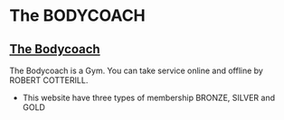 # The BODYCOACH
## [The Bodycoach](https://the-bodycoach-cf175.web.app/)

The Bodycoach is a Gym. You can take service online and offline by ROBERT COTTERILL.

* This website have three types of membership BRONZE, SILVER and GOLD
 
